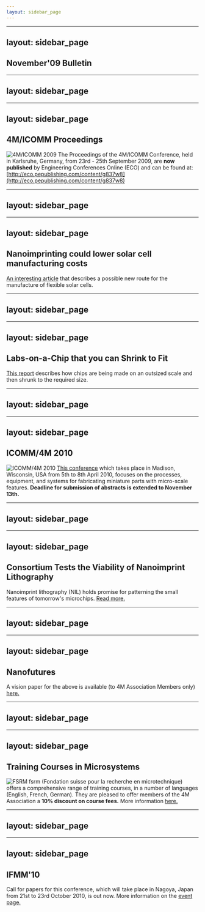 ```yaml
---
layout: sidebar_page
---
```


---
layout: sidebar_page
---

## November'09 Bulletin

<!--break-->
---
layout: sidebar_page
---

---
layout: sidebar_page
---

## 4M/ICOMM Proceedings


![4M/ICOMM 2009](/4m-association/assets/images/conf2008-twin-thumb.png)
The Proceedings of the 4M/ICOMM Conference, held in Karlsruhe, Germany, from 23rd - 25th September 2009, are **now published**  by Engineering Conferences Online (ECO) and can be found at: [http://eco.pepublishing.com/content/g837w8](http://eco.pepublishing.com/content/g837w8)  

---
layout: sidebar_page
---

---
layout: sidebar_page
---

## Nanoimprinting could lower solar cell manufacturing costs

[An interesting article](/4m-association/content/Nanoimprinting-could-lower-solar-cell-manufacturing-cost.md) that describes a possible new route for the manufacture of flexible solar cells.

---
layout: sidebar_page
---

---
layout: sidebar_page
---

## Labs-on-a-Chip that you can Shrink to Fit 

[This report](/4m-association/content/Labs-Chip-you-can-Shrink-Fi.md)  describes how chips are being made on an outsized scale and then shrunk to the required size.
 
---
layout: sidebar_page
---

---
layout: sidebar_page
---

## ICOMM/4M 2010

![ICOMM/4M 2010](/4m-association/assets/images/icomm_thumb_0.jpg) [This conference](http://www.conferencing.uwex.edu/conferences/ICOMM10/) which takes place in Madison, Wisconsin, USA from 5th to 8th April 2010, focuses on the processes, equipment, and systems for fabricating miniature parts with micro-scale features. **Deadline for submission of abstracts is extended to November 13th.**  

---
layout: sidebar_page
---

---
layout: sidebar_page
---

## Consortium Tests the Viability of Nanoimprint Lithography

Nanoimprint lithography (NIL) holds promise for patterning the small features of tomorrow's microchips. [Read more.](/4m-association/content/Consortium-Tests-Viability-Nanoimprint-Lithograph.md)  

---
layout: sidebar_page
---

---
layout: sidebar_page
---

## Nanofutures

A vision paper for the above is available (to 4M Association Members only) [here.](/4m-association/content/Nanofutures-vision-pape.md)

---
layout: sidebar_page
---

---
layout: sidebar_page
---

## Training Courses in Microsystems

![FSRM](/4m-association/assets/images/FSRM_LOGO_web.gif)
fsrm (Fondation suisse pour la recherche en microtechnique) offers a comprehensive range of training courses, in a number of languages (English, French, German). They are pleased to offer members of the 4M Association a <b>10% discount on course fees.</b> More information [here.](/4m-association/content/fsrm-training-course.md)  

---
layout: sidebar_page
---

---
layout: sidebar_page
---

## IFMM'10

Call for papers for this conference, which will take place in Nagoya, Japan from 21st to 23rd October 2010, is out now. More information on the [event page.](/4m-association/event/IFMM1.md)